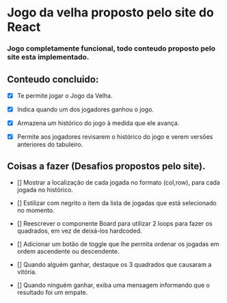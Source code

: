 # Jogo da velha proposto pelo site do React

### Jogo completamente funcional, todo conteudo proposto pelo site esta implementado.

## Conteudo concluido:

- [x] Te permite jogar o Jogo da Velha.

- [x] Indica quando um dos jogadores ganhou o jogo.

- [x] Armazena um histórico do jogo à medida que ele avança.

- [x] Permite aos jogadores revisarem o histórico do jogo e verem versões anteriores do tabuleiro.


## Coisas a fazer (Desafios propostos pelo site).


- [] Mostrar a localização de cada jogada no formato (col,row), para cada jogada no histórico.

- [] Estilizar com negrito o item da lista de jogadas que está selecionado no momento.

- [] Reescrever o componente Board para utilizar 2 loops para fazer os quadrados, em vez de deixá-los hardcoded.

- [] Adicionar um botão de toggle que lhe permita ordenar os jogadas em ordem ascendente ou descendente.

- [] Quando alguém ganhar, destaque os 3 quadrados que causaram a vitória.

- [] Quando ninguém ganhar, exiba uma mensagem informando que o resultado foi um empate.

